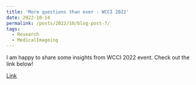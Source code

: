 ```yaml
---
title: 'More questions than ever - WCCI 2022'
date: 2022-10-14
permalink: /posts/2022/10/blog-post-7/ 
tags:
  - Research
  - MedicalImageing
---
```


I am happy to share some insights from WCCI 2022 event. Check out the link below!

[Link](https://www.linkedin.com/pulse/more-questions-than-ever-wcci-2022-samuel-armbrust/)
